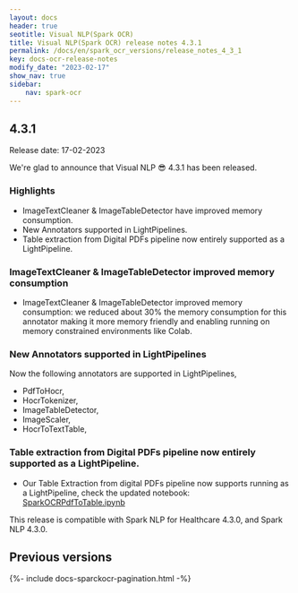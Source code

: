 ```yaml
---
layout: docs
header: true
seotitle: Visual NLP(Spark OCR)
title: Visual NLP(Spark OCR) release notes 4.3.1
permalink: /docs/en/spark_ocr_versions/release_notes_4_3_1
key: docs-ocr-release-notes
modify_date: "2023-02-17"
show_nav: true
sidebar:
    nav: spark-ocr
---
```


<div class="h3-box" markdown="1">

## 4.3.1

Release date: 17-02-2023

We're glad to announce that Visual NLP 😎 4.3.1 has been released.

### Highlights
* ImageTextCleaner & ImageTableDetector have improved memory consumption.
* New Annotators supported in LightPipelines.
* Table extraction from Digital PDFs pipeline now entirely supported as a LightPipeline.

### ImageTextCleaner & ImageTableDetector improved memory consumption
* ImageTextCleaner & ImageTableDetector improved memory consumption: we reduced about 30% the memory consumption for this annotator making it more memory friendly and enabling running on memory constrained environments like Colab.

### New Annotators supported in LightPipelines
Now the following annotators are supported in LightPipelines,
* PdfToHocr,
* HocrTokenizer,
* ImageTableDetector,
* ImageScaler,
* HocrToTextTable,

### Table extraction from Digital PDFs pipeline now entirely supported as a LightPipeline.
* Our Table Extraction from digital PDFs pipeline now supports running as a LightPipeline, check the updated notebook: [SparkOCRPdfToTable.ipynb](https://github.com/JohnSnowLabs/spark-ocr-workshop/blob/master/jupyter/SparkOCRPdfToTable.ipynb)

This release is compatible with Spark NLP for Healthcare 4.3.0, and Spark NLP 4.3.0.

</div><div class="prev_ver h3-box" markdown="1">

## Previous versions

</div>

{%- include docs-sparckocr-pagination.html -%}
